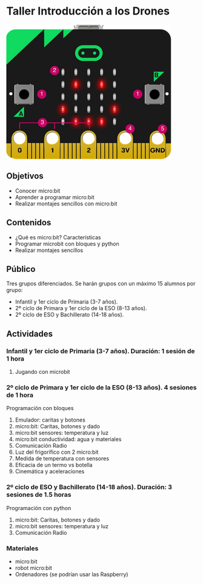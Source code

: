# Taller Introducción a los Drones

![](./images/micro:bit_front.png)

## Objetivos

* Conocer micro:bit
* Aprender a programar micro:bit
* Realizar montajes sencillos con micro:bit

## Contenidos

* ¿Qué es micro:bit? Características
* Programar microbit con bloques y python
* Realizar montajes sencillos

## Público

Tres grupos diferenciados. Se harán grupos con un  máximo 15 alumnos por grupo:

- Infantil y 1er  ciclo de Primaria (3-7 años).
- 2º ciclo de Primara y 1er ciclo de la ESO (8-13 años).
- 2º ciclo de ESO y  Bachillerato (14-18 años).


## Actividades


### Infantil y 1er  ciclo de Primaria (3-7 años). Duración: 1 sesión de 1 hora

1. Jugando con microbit

### 2º ciclo de Primara y 1er ciclo de la ESO (8-13 años). 4 sesiones de 1 hora

Programación con bloques

1. Emulador: caritas y botones
1. micro:bit: Caritas, botones y dado
1. micro:bit sensores: temperatura y luz
1. micro:bit conductividad:  agua y materiales
1. Comunicación Radio
1. Luz del frigorífico con 2 micro:bit
1. Medida de temperatura con sensores
1. Eficacia de un termo vs botella
1. Cinemática y aceleraciones



### 2º ciclo de ESO y  Bachillerato (14-18 años). Duración: 3 sesiones de 1.5 horas

Programación con python

1. micro:bit: Caritas, botones y dado
1. micro:bit sensores: temperatura y luz
1. Comunicación Radio


### Materiales

* micro:bit
* robot micro:bit
* Ordenadores (se podrían usar las Raspberry)

